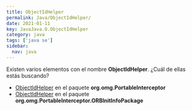 ```yaml
---
title: ObjectIdHelper
permalink: Java/ObjectIdHelper/
date: 2021-01-11
key: JavaJava.O.ObjectIdHelper
category: java
tags: ['java se']
sidebar: 
  nav: java
---
```


Existen varios elementos con el nombre **ObjectIdHelper**. ¿Cuál de ellas estás buscando?
<ul>
<li><a href="/Java/ObjectIdHelper-org-omg-PortableInterceptor/">ObjectIdHelper</a> en el paquete <strong>org.omg.PortableInterceptor</strong></li>
<li><a href="/Java/ObjectIdHelper-org-omg-PortableInterceptor-ORBInitInfoPackage/">ObjectIdHelper</a> en el paquete <strong>org.omg.PortableInterceptor.ORBInitInfoPackage</strong></li>
<ul>
